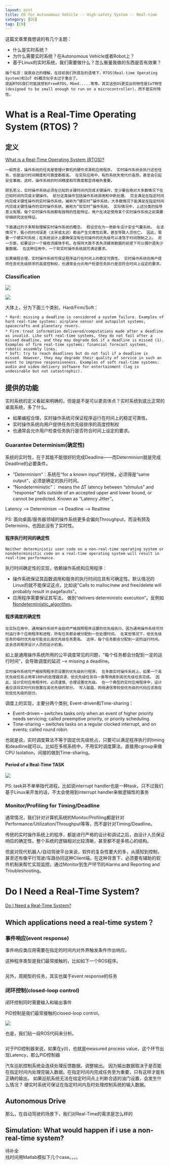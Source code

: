 ```yaml
---
layout: post
title: OS for Autonomous Vehicle -- High-safety System -- Real-time
category: [OS]
tag: [CN]
---
```


这篇文章里我想说的有几个主题：
* 什么是实时系统？
* 为什么需要实时系统？在Autonomous Vehicle或者Robot上？
* 基于Linux的实时系统，我们需要做什么？怎么衡量我做的东西是否有效果？
  
```
插个私货：就我自己的理解，在目前我们所提及的语境下，RTOS(Real-time Operating System)和IoT OS概念似乎太过于重合了。  
提起RTOS我们可能就想到FreeRTOS，Mbed.....等等。其实这些OS更突出的特性是IoT特性(designed to be small enough to run on a microcontroller)，而不是实时特性。  
```

# What is a Real-Time Operating System (RTOS)？

## 定义

[What is a Real-Time Operating System (RTOS)?](http://www.ni.com/white-paper/3938/en/)  

    一般而言，操作系统的任务是管理计算机的硬件资源和应用程序。 实时操作系统会执行这些任务，但是运行时间精度和可靠度都极高。 在实际应用中，有的系统失常代价高昂，甚至会引起安全事故。这时，操作系统的时间精度和可靠度都显得格外重要。

    顾名思义，实时操作系统必须在已知的关键时间内完成关键操作，至少要在绝对大多数情况下在已知时间内完成关键操作。 部分这类操作包括操作系统调用和中断处理。 完全满足在指定时间内完成关键性操作的实时操作系统，被称为“硬实时”操作系统。大多数情况下能满足在指定时间内完成关键性操作的实时操作系统，被称为“软实时”操作系统。 实际情况中，上述分类的指导意义有限。每个实时操作系统都有独特的性能特征，用户在决定使用某个实时操作系统之前需要仔细研究这些特征。

    下面通过列子来帮助理解实时操作系统的概念。 假设您在为一款新车设计安全气囊系统。 在该情况下，极小的时间误差（太早或太迟）都会产生灾难性后果，甚至导致人员伤亡。 因此，需要一个硬实时系统；在系统设计上要确保没有任何操作的优先级可以凌驾于时间限制之上。 另一方面，如要设计一个接收流媒体手机，在保持大致不丢失流媒体数据的前提下可以偶尔遗失少量数据。 在这种应用中，一个软实时操作系统就可满足要求。

    如果编程合理，实时操作系统可保证程序运行在时间上的稳定可靠性。 实时操作系统向用户提供任务优先级排序的高度控制权，也通常会允许用户检查任务执行是否符合时间上设定的要求。

### Classification

![](https://github.com/wzyy2/wzyy2.github.io/raw/master/images/real-time.png)

![](http://www.ni.com/cms/images/devzone/tut/HardSoftRT_20100108154418.png)

大体上，分为下面三个类别，Hard/Firm/Soft：

    * Hard: missing a deadline is considered a system failure. Examples of hard real-time systems: airplane sensor and autopilot systems, spacecrafts and planetary rovers.
    * Firm：treat information delivered/computations made after a deadline as invalid. Like soft real-time systems, they do not fail after a missed deadline, and they may degrade QoS if a deadline is missed (1). Examples of firm real-time systems: financial forecast systems, robotic assembly lines.
    * Soft: try to reach deadlines but do not fail if a deadline is missed. However, they may degrade their quality of service in such an event to improve responsiveness. Examples of soft real-time systems: audio and video delivery software for entertainment (lag is undesirable but not catastrophic).

## 提供的功能

实时系统的定义看起来明确的，但是是不是可以更具体点？实时系统到底比正常的桌面系统，多了什么。

* 如果编程合理，实时操作系统可保证程序运行在时间上的稳定可靠性。
* 实时操作系统向用户提供任务优先级排序的高度控制权
* 也通常会允许用户检查任务执行是否符合时间上设定的要求。

### Guarantee Determinism(确定性)

系统的实时性，在于其能不能很好的完成Deadline——而Determinism就是完成Deadline的必要条件。

* ”Determinism“：系统在“for a known input”的时候，必须得是“same output”，必须是确定的执行时间。
* “Nondeterministic”： means the ∆Ƭ latency between “stimulus” and “response” falls outside of an accepted upper and lower bound, or cannot be predicted. Known as “Latency Jitter”。

Latency --> Determinism --> Deadline --> Realtime

PS: 面向桌面/服务器领域的操作系统更多会偏向Throughput，而没有顾及Determinis，也因此没有了实时性。

#### 程序执行时间的确定性

    Neither deterministic user code on a non-real-time operating system or nondeterministic code on a real-time operating system will result in real-time performance.

执行时间确定性的实现，依赖操作系统和应用程序：

* 操作系统保证其函数调用和服务的执行时间应具有可确定性。默认情况的Linux的就不能保证这点，比如说"Calls to malloc/new and free/delete will probably result in pagefaults"。
* 应用程序需要保证其写法， 做到“delivers deterministic execution”。反例如[Nondeterministic_algorithm](https://en.wikipedia.org/wiki/Nondeterministic_algorithm)。

#### 程序调度的确定性

    在实际应用中，通用操作系统不会始终严格按照程序设置的优先级执行。因为通用操作系统可同时运行多个应用程序和进程，所有任务都会被分配到一些处理时间。 在某些情况下，低优先级任务的临时优先级可能会比高优先级任务更高。 这样，每个任务都会分配到一定的运行时间。 这会违背程序设计人员的设计初衷。

如上是通用操作系统所用的公平调度常见的问题，“每个任务都会分配到一定的运行时间”，会导致调度的延迟 --> missing a deadline。

    实时操作系统可严格按照程序员设置的优先级执行程序。 在多数实时操作系统上，如果一个高优先级任务占用率100%的处理器资源，低优先级任务将一直等待直到高优先级任务完成。 因此，设计实时应用程序时，必须谨慎、合理设置优先级。 在一个典型的实时应用程序中，设计者应该将实时代码放置在高优先级的部分。 写入磁盘、网络通信等较低优先级的代码应该放在较低优先级的部分。

调度上的实现，主要分两个类别, Event-driven和Time-sharing：
* Event-driven – switches tasks only when an event of higher priority needs servicing; called preemptive priority, or priority scheduling.
* Time-sharing – switches tasks on a regular clocked interrupt, and on events; called round robin.

也就是说，实时调度算法不等于固定优先级抢占，只要可以满足程序执行的timing和deadline就可以。比如在多核系统中，不用实时调度算法，直接用cgroup来做CPU Isolation，间接的做到Time-sharing。

#### Period of a Real-Time TASK

![](https://github.com/wzyy2/wzyy2.github.io/raw/master/images/realtime.png)

PS: task并不单单指代进程，比如说interrupt handler也是一种task，只不过我们基于Linux来开发的话，不太会使用到interrupt handler来做逻辑性的事务

### Monitor/Profiling for Timing/Deadline

通常情况，我们针对计算机系统的Monitor/Profiling都是针对Performance/Utilization/Throughput等等，而不是针对Timing/Deadline。 

传统的实时操作系统上的程序，都是进行严格的设计和调试之后，由设计人员保证响应的确定性。整个系统的逻辑相对比较清晰，甚至都不是多核心的结构。  

但是对现代机器人/自动驾驶平台来说，软件的复杂性要大的多，从感知到控制，甚至还有像平行驾驶/车路协同这种Client端。在这种背景下，必须要有辅助的软件机制来帮忙实现监控。通过Monitor到生产环节的Alarms and Reporting and Troubleshooting。

# Do I Need a Real-Time System?

[Do I Need a Real-Time System?](http://www.ni.com/white-paper/14238/en/)

## Which applications need a real-time system？

### 事件响应(event response)

事件响应类应用需要在指定的时间内对外界触发条件作出响应。  


这种程序类型是我们最常接触的，比如如下一个ROS程序。

```

```

另外，周期型的任务，其实也属于event response的任务


### 闭环控制(closed-loop control)

闭环控制同时需要输入和输出事件

PID控制是我们最常接触的closed-loop control。

![](https://upload.wikimedia.org/wikipedia/commons/thumb/4/43/PID_en.svg/800px-PID_en.svg.png)

也是，我们贴一段ROS代码来分析。

```

```

对于PID控制器来说，如果在y(t)，也就是measured process value，这个环节出现Latency，那么PID控制器

汽车巡航控制系统会连续处理反馈数据，调整输出。 因为输出数据取决于是否能在指定时间内处理完输入数据。在指定时间内完成任务至为重要，只有这样才能有正确的输出。 如果巡航系统无法在给定时间点上判断合适的油门设置，会发生什么情况？ 硬实时系统可保证在指定时间内及时处理控制系统的输入数据。


## Autonomous Drive

那么，在自动驾驶的场景下，我们对Real-Time的需求是怎么样的

## Simulation: What would happen if i use a non-real-time system?

待补全  
找时间用Matlab模拟下几个case。。。。

<!-- ## controller -- MPC control simulation 

下面我们用Matble模拟MPC控制算法，来看一下系统实时性的重要性。

后面我们会再在车上，看MPC控制器在实际Desktop Ubuntu上跑起来的情况。

## localization -- MPC control simulation 

## Labview

NATIONAL INSTRUMENT的产品LabView被广泛用在工业上位机（Industrial monitoring and control applications）的编程中。
需要系统实时和总线实时。 -->


